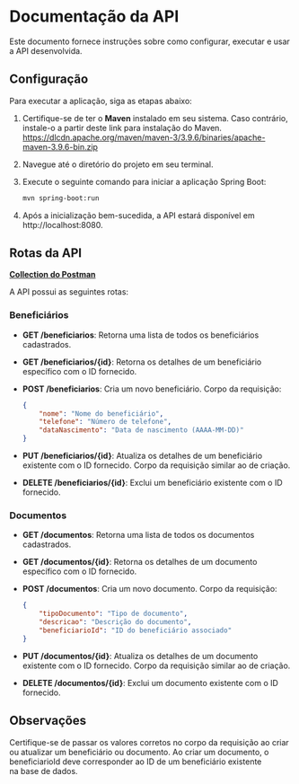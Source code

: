 # Documentação da API

Este documento fornece instruções sobre como configurar, executar e usar a API desenvolvida.

## Configuração

Para executar a aplicação, siga as etapas abaixo:

1. Certifique-se de ter o **Maven** instalado em seu sistema. Caso contrário, instale-o a partir deste link para instalação do Maven.
https://dlcdn.apache.org/maven/maven-3/3.9.6/binaries/apache-maven-3.9.6-bin.zip

3. Navegue até o diretório do projeto em seu terminal.

4. Execute o seguinte comando para iniciar a aplicação Spring Boot:

    ```bash
    mvn spring-boot:run
    ```

5. Após a inicialização bem-sucedida, a API estará disponível em http://localhost:8080.

## Rotas da API

[**Collection do Postman**](https://raw.githubusercontent.com/luccaalison/tiviaAPI/main/apiPlanoSaude.postman_collection.json?raw=true)

A API possui as seguintes rotas:

### Beneficiários

- **GET /beneficiarios**: Retorna uma lista de todos os beneficiários cadastrados.

- **GET /beneficiarios/{id}**: Retorna os detalhes de um beneficiário específico com o ID fornecido.

- **POST /beneficiarios**: Cria um novo beneficiário. Corpo da requisição:

    ```json
    {
        "nome": "Nome do beneficiário",
        "telefone": "Número de telefone",
        "dataNascimento": "Data de nascimento (AAAA-MM-DD)"
    }
    ```

- **PUT /beneficiarios/{id}**: Atualiza os detalhes de um beneficiário existente com o ID fornecido. Corpo da requisição similar ao de criação.

- **DELETE /beneficiarios/{id}**: Exclui um beneficiário existente com o ID fornecido.

### Documentos

- **GET /documentos**: Retorna uma lista de todos os documentos cadastrados.

- **GET /documentos/{id}**: Retorna os detalhes de um documento específico com o ID fornecido.

- **POST /documentos**: Cria um novo documento. Corpo da requisição:

    ```json
    {
        "tipoDocumento": "Tipo de documento",
        "descricao": "Descrição do documento",
        "beneficiarioId": "ID do beneficiário associado"
    }
    ```

- **PUT /documentos/{id}**: Atualiza os detalhes de um documento existente com o ID fornecido. Corpo da requisição similar ao de criação.

- **DELETE /documentos/{id}**: Exclui um documento existente com o ID fornecido.

## Observações

Certifique-se de passar os valores corretos no corpo da requisição ao criar ou atualizar um beneficiário ou documento.
Ao criar um documento, o beneficiarioId deve corresponder ao ID de um beneficiário existente na base de dados.
